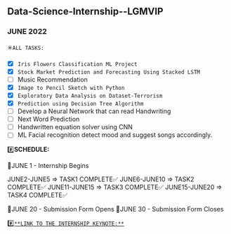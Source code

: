 ## Data-Science-Internship--LGMVIP
### JUNE 2022
✳️`ALL TASKS:`
- [x] `Iris Flowers Classification ML Project`
- [x] `Stock Market Prediction and Forecasting Using Stacked LSTM`
- [ ] Music Recommendation
- [x] `Image to Pencil Sketch with Python`
- [x] `Exploratory Data Analysis on Dataset-Terrorism`
- [x] `Prediction using Decision Tree Algorithm`
- [ ] Develop a Neural Network that can read Handwriting
- [ ] Next Word Prediction
- [ ] Handwritten equation solver using CNN
- [ ] ML Facial recognition detect mood and suggest songs accordingly.

#️⃣**SCHEDULE:**

📢JUNE 1 - Internship Begins

JUNE2-JUNE5 ⇒ TASK1 COMPLETE✅
JUNE6-JUNE10 ⇒ TASK2 COMPLETE✅
JUNE11-JUNE15 ⇒ TASK3 COMPLETE✅
JUNE15-JUNE20 ⇒ TASK4 COMPLETE✅

📢JUNE 20 - Submission Form Opens
📢JUNE 30 - Submission Form Closes

#️⃣[`**LINK TO THE INTERNSHIP KEYNOTE:**`](http://shorturl.at/qrsDF)
